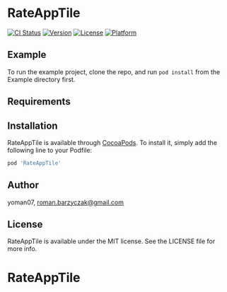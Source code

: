 # RateAppTile

[![CI Status](https://img.shields.io/travis/yoman07/RateAppTile.svg?style=flat)](https://travis-ci.org/yoman07/RateAppTile)
[![Version](https://img.shields.io/cocoapods/v/RateAppTile.svg?style=flat)](https://cocoapods.org/pods/RateAppTile)
[![License](https://img.shields.io/cocoapods/l/RateAppTile.svg?style=flat)](https://cocoapods.org/pods/RateAppTile)
[![Platform](https://img.shields.io/cocoapods/p/RateAppTile.svg?style=flat)](https://cocoapods.org/pods/RateAppTile)

## Example

To run the example project, clone the repo, and run `pod install` from the Example directory first.

## Requirements

## Installation

RateAppTile is available through [CocoaPods](https://cocoapods.org). To install
it, simply add the following line to your Podfile:

```ruby
pod 'RateAppTile'
```

## Author

yoman07, roman.barzyczak@gmail.com

## License

RateAppTile is available under the MIT license. See the LICENSE file for more info.
# RateAppTile

